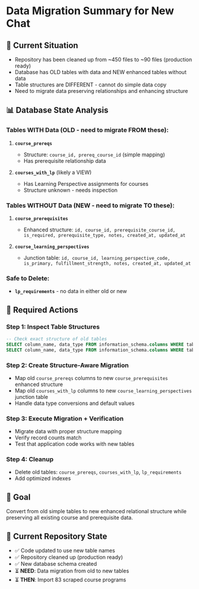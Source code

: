 # Data Migration Summary for New Chat

## 🎯 Current Situation

- Repository has been cleaned up from ~450 files to ~90 files (production ready)
- Database has OLD tables with data and NEW enhanced tables without data
- Table structures are DIFFERENT - cannot do simple data copy
- Need to migrate data preserving relationships and enhancing structure

## 📊 Database State Analysis

### Tables WITH Data (OLD - need to migrate FROM these):

1. **`course_prereqs`**
   - Structure: `course_id, prereq_course_id` (simple mapping)
   - Has prerequisite relationship data

2. **`courses_with_lp`** (likely a VIEW)
   - Has Learning Perspective assignments for courses
   - Structure unknown - needs inspection

### Tables WITHOUT Data (NEW - need to migrate TO these):

1. **`course_prerequisites`**
   - Enhanced structure: `id, course_id, prerequisite_course_id, is_required, prerequisite_type, notes, created_at, updated_at`

2. **`course_learning_perspectives`**
   - Junction table: `id, course_id, learning_perspective_code, is_primary, fulfillment_strength, notes, created_at, updated_at`

### Safe to Delete:

- **`lp_requirements`** - no data in either old or new

## 🚀 Required Actions

### Step 1: Inspect Table Structures

```sql
-- Check exact structure of old tables
SELECT column_name, data_type FROM information_schema.columns WHERE table_name = 'course_prereqs';
SELECT column_name, data_type FROM information_schema.columns WHERE table_name = 'courses_with_lp';
```

### Step 2: Create Structure-Aware Migration

- Map old `course_prereqs` columns to new `course_prerequisites` enhanced structure
- Map old `courses_with_lp` columns to new `course_learning_perspectives` junction table
- Handle data type conversions and default values

### Step 3: Execute Migration + Verification

- Migrate data with proper structure mapping
- Verify record counts match
- Test that application code works with new tables

### Step 4: Cleanup

- Delete old tables: `course_prereqs`, `courses_with_lp`, `lp_requirements`
- Add optimized indexes

## 🎯 Goal

Convert from old simple tables to new enhanced relational structure while preserving all existing course and prerequisite data.

## 📁 Current Repository State

- ✅ Code updated to use new table names
- ✅ Repository cleaned up (production ready)
- ✅ New database schema created
- ⏳ **NEED**: Data migration from old to new tables
- ⏳ **THEN**: Import 83 scraped course programs
